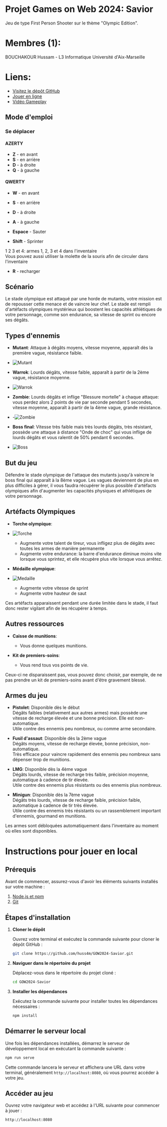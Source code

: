 # Projet Games on Web 2024: Savior
Jeu de type First Person Shooter sur le thème "Olympic Edition".


# Membres (1):
BOUCHAKOUR Hussam - L3 Informatique Université d'Aix-Marseille

# Liens:
- [Visitez le dépôt GitHub](https://github.com/huss4m/GOW2024-Savior)
- [Jouer en ligne](https://huss4m.github.io/GOW2024-Savior/)
- [Vidéo Gameplay](https://www.youtube.com/watch?v=I1j9r0GtFgI)

## Mode d'emploi

### Se déplacer

#### AZERTY

- **Z** - en avant
- **S** - en arrière
- **D** - à droite
- **Q** - à gauche

#### QWERTY

- **W** - en avant
- **S** - en arrière
- **D** - à droite
- **A** - à gauche

- **Espace** - Sauter
- **Shift** - Sprinter

1 2 3 et 4: armes 1, 2, 3 et 4 dans l'inventaire  
Vous pouvez aussi utiliser la molette de la souris afin de circuler dans l'inventaire

- **R** - recharger

## Scénario

Le stade olympique est attaqué par une horde de mutants, votre mission est de repousser cette menace et de vaincre leur chef. Le stade est rempli d'artéfacts olympiques mystérieux qui boostent les capacités athlétiques de votre personnage, comme son endurance, sa vitesse de sprint ou encore ses dégâts.

## Types d'ennemis

- **Mutant**: Attaque à dégâts moyens, vitesse moyenne, apparaît dès la première vague, résistance faible. 
- ![Mutant](https://raw.githubusercontent.com/huss4m/GOW2024-Savior/main/Mutant.png)

- **Warrok**: Lourds dégâts, vitesse faible, apparaît à partir de la 2ème vague, résistance moyenne.
- ![Warrok](https://raw.githubusercontent.com/huss4m/GOW2024-Savior/main/Warrok.png)
  
- **Zombie**: Lourds dégâts et inflige "Blessure mortelle" à chaque attaque: vous perdez alors 2 points de vie par seconde pendant 5 secondes, vitesse moyenne, apparaît à partir de la 4ème vague, grande résistance.
- -![Zombie](https://raw.githubusercontent.com/huss4m/GOW2024-Savior/main/Zombie.png)
  
- **Boss final**: Vitesse très faible mais très lourds dégâts, très résistant, possède une attaque à distance "Onde de choc" qui vous inflige de lourds dégâts et vous ralentit de 50% pendant 6 secondes.
- ![Boss](https://raw.githubusercontent.com/huss4m/GOW2024-Savior/main/Boss.png)

## But du jeu

Défendre le stade olympique de l'attaque des mutants jusqu'à vaincre le boss final qui apparaît à la 8ème vague. Les vagues deviennent de plus en plus difficiles à gérer, il vous faudra récupérer le plus possible d'artéfacts olympiques afin d'augmenter les capacités physiques et athlétiques de votre personnage.

## Artéfacts Olympiques

- **Torche olympique**:
- ![Torche](https://raw.githubusercontent.com/huss4m/GOW2024-Savior/main/torch.png)
  - Augmente votre talent de tireur, vous infligez plus de dégâts avec toutes les armes de manière permanente
  - Augmente votre endurance: la barre d'endurance diminue moins vite lorsque vous sprintez, et elle récupère plus vite lorsque vous arrêtez.

- **Médaille olympique**:
- ![Medaille](https://raw.githubusercontent.com/huss4m/GOW2024-Savior/main/medal1.png)
  - Augmente votre vitesse de sprint
  - Augmente votre hauteur de saut

Ces artéfacts apparaissent pendant une durée limitée dans le stade, il faut donc rester vigilant afin de les récupérer à temps.

## Autres ressources

- **Caisse de munitions**:
  - Vous donne quelques munitions.

- **Kit de premiers-soins**:
  - Vous rend tous vos points de vie.

Ceux-ci ne disparaissent pas, vous pouvez donc choisir, par exemple, de ne pas prendre un kit de premiers-soins avant d'être gravement blessé.

## Armes du jeu

- **Pistolet**: Disponible dès le début  
  Dégâts faibles (relativement aux autres armes) mais possède une vitesse de recharge élevée et une bonne précision. Elle est non-automatique.  
  Utile contre des ennemis peu nombreux, ou comme arme secondaire.

- **Fusil d'assaut**: Disponible dès la 2ème vague  
  Dégâts moyens, vitesse de recharge élevée, bonne précision, non-automatique.  
  Très efficace pour vaincre rapidement des ennemis peu nombreux sans dépenser trop de munitions.

- **LMG**: Disponible dès la 4ème vague  
  Dégâts lourds, vitesse de recharge très faible, précision moyenne, automatique à cadence de tir élevée.  
  Utile contre des ennemis plus résistants ou des ennemis plus nombreux.

- **Minigun**: Disponible dès la 7ème vague  
  Dégâts très lourds, vitesse de recharge faible, précision faible, automatique à cadence de tir très élevée.  
  Utile contre des ennemis très résistants ou un rassemblement important d'ennemis, gourmand en munitions.

Les armes sont débloquées automatiquement dans l'inventaire au moment où elles sont disponibles.


# Instructions pour jouer en local

## Prérequis

Avant de commencer, assurez-vous d'avoir les éléments suivants installés sur votre machine :

1. [Node.js et npm](https://nodejs.org/)
2. [Git](https://git-scm.com/)

## Étapes d'installation

1. **Cloner le dépôt**

   Ouvrez votre terminal et exécutez la commande suivante pour cloner le dépôt GitHub :

   ```bash
   git clone https://github.com/huss4m/GOW2024-Savior.git
   ```

2. **Naviguer dans le répertoire du projet**

   Déplacez-vous dans le répertoire du projet cloné :

   ```bash
   cd GOW2024-Savior
   ```

3. **Installer les dépendances**

   Exécutez la commande suivante pour installer toutes les dépendances nécessaires :

   ```bash
   npm install
   ```

## Démarrer le serveur local

Une fois les dépendances installées, démarrez le serveur de développement local en exécutant la commande suivante :

```bash
npm run serve
```

Cette commande lancera le serveur et affichera une URL dans votre terminal, généralement `http://localhost:8080`, où vous pourrez accéder à votre jeu.

## Accéder au jeu

Ouvrez votre navigateur web et accédez à l'URL suivante pour commencer à jouer :

```
http://localhost:8080
```


